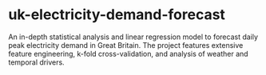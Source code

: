 # uk-electricity-demand-forecast
An in-depth statistical analysis and linear regression model to forecast daily peak electricity demand in Great Britain. The project features extensive feature engineering, k-fold cross-validation, and analysis of weather and temporal drivers.
